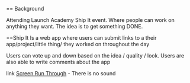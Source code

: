 == Background

Attending Launch Academy Ship It event. Where people can
work on anything they want. The idea is to get something DONE.

==Ship It
Is a web app where users can submit links to a their app/project/little
thing/ they worked on throughout the day

Users can vote up and down based on the idea / quality / look. Users are
also able to write comments about the app


link [Screen Run Through](http://www.youtube.com/watch?v=URB3ryJeg-s) -
There is no sound
